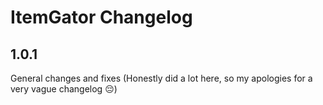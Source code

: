 # ItemGator Changelog

## 1.0.1

General changes and fixes (Honestly did a lot here, so my apologies for a very vague changelog 😔)